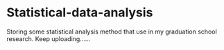 # Statistical-data-analysis
Storing some statistical analysis method that use in my graduation school research. Keep uploading......
